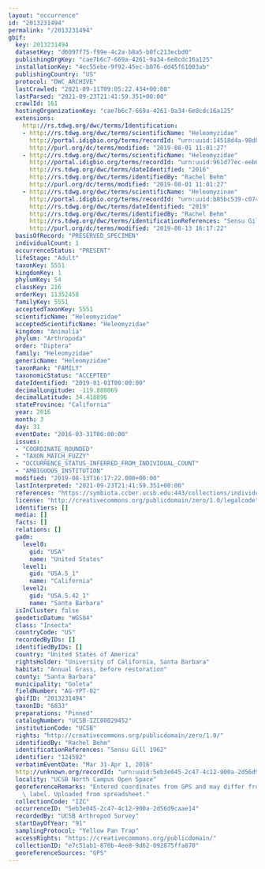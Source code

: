 ```yaml
---
layout: "occurrence"
id: "2013231494"
permalink: "/2013231494"
gbif:
  key: 2013231494
  datasetKey: "d6097f75-f99e-4c2a-b8a5-b0fc213ecbd0"
  publishingOrgKey: "cae7b6c7-669a-4261-9a34-6e8cdc16a125"
  installationKey: "4ec55ebe-9f92-45ec-b076-dd45f61003ab"
  publishingCountry: "US"
  protocol: "DWC_ARCHIVE"
  lastCrawled: "2021-09-11T09:05:22.434+00:00"
  lastParsed: "2021-09-23T21:41:59.351+00:00"
  crawlId: 161
  hostingOrganizationKey: "cae7b6c7-669a-4261-9a34-6e8cdc16a125"
  extensions:
    http://rs.tdwg.org/dwc/terms/Identification:
    - http://rs.tdwg.org/dwc/terms/scientificName: "Heleomyzidae"
      http://portal.idigbio.org/terms/recordId: "urn:uuid:14518d4a-98d8-4b42-9670-18cdda6a3923"
      http://purl.org/dc/terms/modified: "2019-08-01 11:01:27"
    - http://rs.tdwg.org/dwc/terms/scientificName: "Heleomyzidae"
      http://portal.idigbio.org/terms/recordId: "urn:uuid:961d77ec-eeb6-459e-9756-65099a04d14d"
      http://rs.tdwg.org/dwc/terms/dateIdentified: "2016"
      http://rs.tdwg.org/dwc/terms/identifiedBy: "Rachel Behm"
      http://purl.org/dc/terms/modified: "2019-08-01 11:01:27"
    - http://rs.tdwg.org/dwc/terms/scientificName: "Heleomyzinae"
      http://portal.idigbio.org/terms/recordId: "urn:uuid:b85bc539-c074-4c34-85da-4ae8485c842d"
      http://rs.tdwg.org/dwc/terms/dateIdentified: "2019"
      http://rs.tdwg.org/dwc/terms/identifiedBy: "Rachel Behm"
      http://rs.tdwg.org/dwc/terms/identificationReferences: "Sensu Gill 1962"
      http://purl.org/dc/terms/modified: "2019-08-13 16:17:22"
  basisOfRecord: "PRESERVED_SPECIMEN"
  individualCount: 1
  occurrenceStatus: "PRESENT"
  lifeStage: "Adult"
  taxonKey: 5551
  kingdomKey: 1
  phylumKey: 54
  classKey: 216
  orderKey: 11352458
  familyKey: 5551
  acceptedTaxonKey: 5551
  scientificName: "Heleomyzidae"
  acceptedScientificName: "Heleomyzidae"
  kingdom: "Animalia"
  phylum: "Arthropoda"
  order: "Diptera"
  family: "Heleomyzidae"
  genericName: "Heleomyzidae"
  taxonRank: "FAMILY"
  taxonomicStatus: "ACCEPTED"
  dateIdentified: "2019-01-01T00:00:00"
  decimalLongitude: -119.880069
  decimalLatitude: 34.418896
  stateProvince: "California"
  year: 2016
  month: 3
  day: 31
  eventDate: "2016-03-31T00:00:00"
  issues:
  - "COORDINATE_ROUNDED"
  - "TAXON_MATCH_FUZZY"
  - "OCCURRENCE_STATUS_INFERRED_FROM_INDIVIDUAL_COUNT"
  - "AMBIGUOUS_INSTITUTION"
  modified: "2019-08-13T16:17:22.000+00:00"
  lastInterpreted: "2021-09-23T21:41:59.351+00:00"
  references: "https://symbiota.ccber.ucsb.edu:443/collections/individual/index.php?occid=124582"
  license: "http://creativecommons.org/publicdomain/zero/1.0/legalcode"
  identifiers: []
  media: []
  facts: []
  relations: []
  gadm:
    level0:
      gid: "USA"
      name: "United States"
    level1:
      gid: "USA.5_1"
      name: "California"
    level2:
      gid: "USA.5.42_1"
      name: "Santa Barbara"
  isInCluster: false
  geodeticDatum: "WGS84"
  class: "Insecta"
  countryCode: "US"
  recordedByIDs: []
  identifiedByIDs: []
  country: "United States of America"
  rightsHolder: "University of California, Santa Barbara"
  habitat: "Annual Grass, before restoration"
  county: "Santa Barbara"
  municipality: "Goleta"
  fieldNumber: "AG-YPT-02"
  gbifID: "2013231494"
  taxonID: "6833"
  preparations: "Pinned"
  catalogNumber: "UCSB-IZC00029452"
  institutionCode: "UCSB"
  rights: "http://creativecommons.org/publicdomain/zero/1.0/"
  identifiedBy: "Rachel Behm"
  identificationReferences: "Sensu Gill 1962"
  identifier: "124582"
  verbatimEventDate: "Mar 31-Apr 1, 2016"
  http://unknown.org/recordId: "urn:uuid:5eb3e045-2c47-4c12-900a-2d56d9caae14"
  locality: "UCSB North Campus Open Space"
  georeferenceRemarks: "Entered coordinates from GPS and may differ from what is on\
    \ label. Uploaded from spreadsheet."
  collectionCode: "IZC"
  occurrenceID: "5eb3e045-2c47-4c12-900a-2d56d9caae14"
  recordedBy: "UCSB Arthropod Survey"
  startDayOfYear: "91"
  samplingProtocol: "Yellow Pan Trap"
  accessRights: "https://creativecommons.org/publicdomain/"
  collectionID: "e7c51ab1-870b-4ee8-9d62-092875ffa870"
  georeferenceSources: "GPS"
---
```

